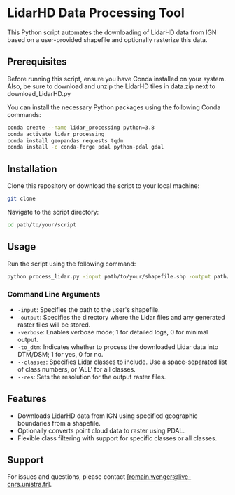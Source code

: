 # LidarHD Data Processing Tool

This Python script automates the downloading of LidarHD data from IGN based on a user-provided shapefile and optionally rasterize this data.

## Prerequisites

Before running this script, ensure you have Conda installed on your system. Also, be sure to download and unzip the LidarHD tiles in data.zip next to download_LidarHD.py

You can install the necessary Python packages using the following Conda commands:

```bash
conda create --name lidar_processing python=3.8
conda activate lidar_processing
conda install geopandas requests tqdm
conda install -c conda-forge pdal python-pdal gdal
```

## Installation

Clone this repository or download the script to your local machine:

```bash
git clone 
```

Navigate to the script directory:

```bash
cd path/to/your/script
```

## Usage

Run the script using the following command:

```bash
python process_lidar.py -input path/to/your/shapefile.shp -output path/to/output/directory -verbose 1 -to_dtm 1 --classes 2 3 4 5 --res 0.5
```

### Command Line Arguments

- `-input`: Specifies the path to the user's shapefile.
- `-output`: Specifies the directory where the Lidar files and any generated raster files will be stored.
- `-verbose`: Enables verbose mode; 1 for detailed logs, 0 for minimal output.
- `-to_dtm`: Indicates whether to process the downloaded Lidar data into DTM/DSM; 1 for yes, 0 for no.
- `--classes`: Specifies Lidar classes to include. Use a space-separated list of class numbers, or 'ALL' for all classes.
- `--res`: Sets the resolution for the output raster files.

## Features

- Downloads LidarHD data from IGN using specified geographic boundaries from a shapefile.
- Optionally converts point cloud data to raster using PDAL.
- Flexible class filtering with support for specific classes or all classes.

## Support

For issues and questions, please contact [romain.wenger@live-cnrs.unistra.fr].

